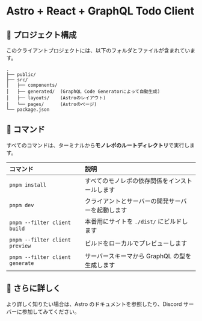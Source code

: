 # Astro + React + GraphQL Todo Client

## 🚀 プロジェクト構成

このクライアントプロジェクトには、以下のフォルダとファイルが含まれています。

```text
.
├── public/
├── src/
│   ├── components/
│   ├── generated/  (GraphQL Code Generatorによって自動生成)
│   ├── layouts/    (Astroのレイアウト)
│   └── pages/      (Astroのページ)
└── package.json
```

## 🧞 コマンド

すべてのコマンドは、ターミナルから**モノレポのルートディレクトリ**で実行します。

| コマンド                        | 説明                                             |
| :------------------------------ | :----------------------------------------------- |
| `pnpm install`                  | すべてのモノレポの依存関係をインストールします   |
| `pnpm dev`                      | クライアントとサーバーの開発サーバーを起動します |
| `pnpm --filter client build`    | 本番用にサイトを `./dist/` にビルドします        |
| `pnpm --filter client preview`  | ビルドをローカルでプレビューします               |
| `pnpm --filter client generate` | サーバースキーマから GraphQL の型を生成します    |

## 👀 さらに詳しく

より詳しく知りたい場合は、Astro のドキュメントを参照したり、Discord サーバーに参加してみてください。
